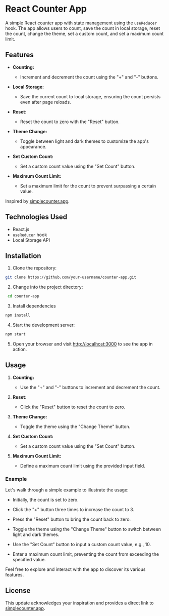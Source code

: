 # React Counter App

A simple React counter app with state management using the `useReducer` hook. The app allows users to count, save the count in local storage, reset the count, change the theme, set a custom count, and set a maximum count limit.

## Features

- **Counting:**

  - Increment and decrement the count using the "+" and "-" buttons.

- **Local Storage:**

  - Save the current count to local storage, ensuring the count persists even after page reloads.

- **Reset:**

  - Reset the count to zero with the "Reset" button.

- **Theme Change:**

  - Toggle between light and dark themes to customize the app's appearance.

- **Set Custom Count:**

  - Set a custom count value using the "Set Count" button.

- **Maximum Count Limit:**
  - Set a maximum limit for the count to prevent surpassing a certain value.

Inspired by [simplecounter.app](https://simplecounter.app/).

## Technologies Used

- React.js
- `useReducer` hook
- Local Storage API

## Installation

1. Clone the repository:

```bash
git clone https://github.com/your-username/counter-app.git
```

2. Change into the project directory:

```bash
 cd counter-app
```

3. Install dependencies

```bash
npm install
```

4. Start the development server:

```bash
npm start
```

5. Open your browser and visit [http://localhost:3000](http://localhost:3000) to see the app in action.

## Usage

1. **Counting:**

   - Use the "+" and "-" buttons to increment and decrement the count.

2. **Reset:**

   - Click the "Reset" button to reset the count to zero.

3. **Theme Change:**

   - Toggle the theme using the "Change Theme" button.

4. **Set Custom Count:**

   - Set a custom count value using the "Set Count" button.

5. **Maximum Count Limit:**
   - Define a maximum count limit using the provided input field.

### Example

Let's walk through a simple example to illustrate the usage:

- Initially, the count is set to zero.

- Click the "+" button three times to increase the count to 3.

- Press the "Reset" button to bring the count back to zero.

- Toggle the theme using the "Change Theme" button to switch between light and dark themes.

- Use the "Set Count" button to input a custom count value, e.g., 10.

- Enter a maximum count limit, preventing the count from exceeding the specified value.

Feel free to explore and interact with the app to discover its various features.

## License

This update acknowledges your inspiration and provides a direct link to [simplecounter.app](https://simplecounter.app/).
